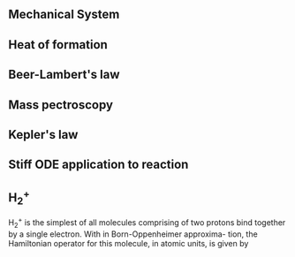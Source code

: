## Mechanical System

## Heat of formation

## Beer-Lambert's law

## Mass pectroscopy

## Kepler's law

## Stiff ODE application to reaction

## H$_2^{+}$
H$_2^+$ is the simplest of all molecules comprising of two protons bind together by a single electron.
With in Born-Oppenheimer approxima- tion, the Hamiltonian operator for this molecule, in atomic units, is given by
